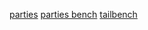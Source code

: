 [parties](https://blog.csdn.net/Sylvia_Wu51/article/details/115614769)
[parties bench](https://github.com/sc2682cornell/PARTIES)
[tailbench](https://github.com/chyyuu/tailbench)